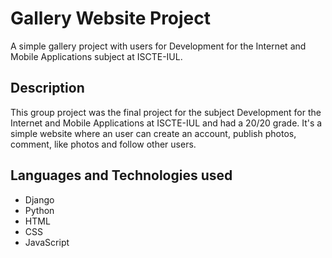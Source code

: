 # Gallery Website Project
A simple gallery project with users for Development for the Internet and Mobile Applications subject at ISCTE-IUL.

## Description
This group project was the final project for the subject Development for the Internet and Mobile Applications at ISCTE-IUL and had a 20/20 grade.
It's a simple website where an user can create an account, publish photos, comment, like photos and follow other users.

## Languages and Technologies used
- Django
- Python
- HTML
- CSS
- JavaScript
